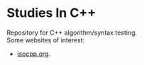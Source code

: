 # Studies In C++  

Repository for C++ algorithm/syntax testing.  
Some websites of interest:  

- [isocpp.org](https://isocpp.org/).
